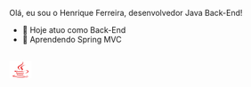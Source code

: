 Olá, eu sou o Henrique Ferreira, desenvolvedor Java Back-End!

- 🔭 Hoje atuo como Back-End
- 🌱 Aprendendo Spring MVC

<div style="display: inline_block"><br>
  <img align="center" alt="Rick-Java" height="30" width="40" src="https://raw.githubusercontent.com/devicons/devicon/master/icons/java/java-plain.svg">

</div>
  
